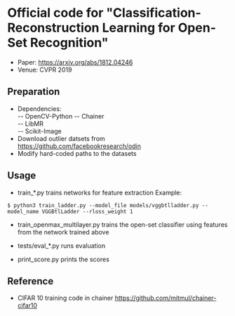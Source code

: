 # Official code for "Classification-Reconstruction Learning for Open-Set Recognition"
- Paper: https://arxiv.org/abs/1812.04246
- Venue: CVPR 2019

## Preparation
- Dependencies:                                                                                        
-- OpenCV-Python
-- Chainer                                                                                             
-- LibMR             
-- Scikit-Image 
- Download outlier datsets from https://github.com/facebookresearch/odin
- Modify hard-coded paths to the datasets

## Usage 

- train_*.py
trains networks for feature extraction
Example:

```
$ python3 train_ladder.py --model_file models/vggbtlladder.py --model_name VGGBtlLadder --rloss_weight 1
```

- train_openmax_multilayer.py
trains the open-set classifier using features from the network trained above

- tests/eval_*.py
runs evaluation

- print_score.py
prints the scores

## Reference
- CIFAR 10 training code in chainer
https://github.com/mitmul/chainer-cifar10
